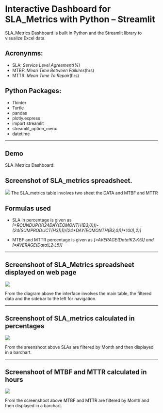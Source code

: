 
# Interactive Dashboard for SLA_Metrics with Python – Streamlit

SLA_Metrics Dashboard is built in Python and the Streamlit library to visualize Excel data.

## Acronynms:
* SLA: <i>Service Level Agreement</i>(%)
* MTBF: <i>Mean Time Between Failures</i>(hrs)
* MTTR: <i>Mean Time To Repair</i>(hrs)

## Python Packages:
* Tkinter
* Turtle
* pandas 
* plotly.express
* import streamlit 
*  streamlit_option_menu 
*  datetime 

---
## Demo
SLA_Metrics Dashboard:


## Screenshot of SLA_metrics spreadsheet.
![](images/sla_ss.png)
The SLA_metrics table involves two sheet the DATA and MTBF and MTTR

 ## Formulas used

 * SLA in percentage is given as <i>[=ROUNDUP((((24*DAY(EOMONTH(B3,0)))-(24*(SUMPRODUCT(H3))))/(24*DAY(EOMONTH(B3,0)))*100),2)]</i>

* MTBF and MTTR percentage is given as 
<i>[=AVERAGE(Data!K2:K5)] and [=AVERAGE(Data!L2:L5)]</i>
---

## Screenshoot of SLA_Metrics spreadsheet displayed on web page
![](images/sla_metrics%20table.png)

From the diagram above the interface involves the main table, the filtered data and the sidebar to the left for navigation.

---
## Screenshoot of SLA_metrics  calculated in percentages
![](images/Monthlysla.png)

From the sreenshoot above SLAs are filtered by Month and then displayed in a barchart. 

---
## Screenshoot of MTBF and MTTR calculated in hours
![](images/mttr%20and%20mtbf.png)

From the screenshoot above MTBF and MTTR are filtered by Month and then displayed in a barchart. 



